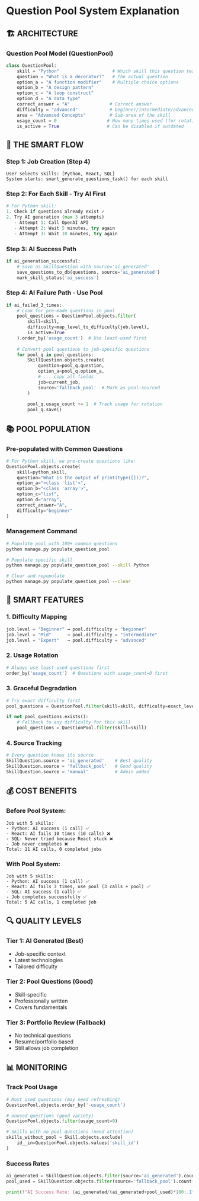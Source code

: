# Question Pool System Explanation

## 🏗️ ARCHITECTURE

### Question Pool Model (QuestionPool)
```python
class QuestionPool:
    skill = "Python"                    # Which skill this question tests
    question = "What is a decorator?"   # The actual question
    option_a = "A function modifier"    # Multiple choice options
    option_b = "A design pattern"
    option_c = "A loop construct" 
    option_d = "A data type"
    correct_answer = "A"               # Correct answer
    difficulty = "advanced"            # beginner/intermediate/advanced
    area = "Advanced Concepts"         # Sub-area of the skill
    usage_count = 0                   # How many times used (for rotation)
    is_active = True                  # Can be disabled if outdated
```

## 🔄 THE SMART FLOW

### Step 1: Job Creation (Step 4)
```
User selects skills: [Python, React, SQL]
System starts: smart_generate_questions_task() for each skill
```

### Step 2: For Each Skill - Try AI First
```python
# For Python skill:
1. Check if questions already exist ✓
2. Try AI generation (max 3 attempts)
   - Attempt 1: Call OpenAI API
   - Attempt 2: Wait 5 minutes, try again  
   - Attempt 3: Wait 10 minutes, try again
```

### Step 3: AI Success Path
```python
if ai_generation_successful:
    # Save as SkillQuestion with source='ai_generated'
    save_questions_to_db(questions, source='ai_generated')
    mark_skill_status('ai_success')
```

### Step 4: AI Failure Path - Use Pool
```python
if ai_failed_3_times:
    # Look for pre-made questions in pool
    pool_questions = QuestionPool.objects.filter(
        skill=skill,
        difficulty=map_level_to_difficulty(job.level),
        is_active=True
    ).order_by('usage_count')  # Use least-used first
    
    # Convert pool questions to job-specific questions
    for pool_q in pool_questions:
        SkillQuestion.objects.create(
            question=pool_q.question,
            option_a=pool_q.option_a,
            # ... copy all fields
            job=current_job,
            source='fallback_pool'  # Mark as pool-sourced
        )
        
        pool_q.usage_count += 1  # Track usage for rotation
        pool_q.save()
```

## 📚 POOL POPULATION

### Pre-populated with Common Questions
```python
# For Python skill, we pre-create questions like:
QuestionPool.objects.create(
    skill=python_skill,
    question="What is the output of print(type([]))?",
    option_a="<class 'list'>",
    option_b="<class 'array'>", 
    option_c="list",
    option_d="array",
    correct_answer="A",
    difficulty="beginner"
)
```

### Management Command
```bash
# Populate pool with 100+ common questions
python manage.py populate_question_pool

# Populate specific skill
python manage.py populate_question_pool --skill Python

# Clear and repopulate
python manage.py populate_question_pool --clear
```

## 🎯 SMART FEATURES

### 1. Difficulty Mapping
```python
job.level = "Beginner" → pool.difficulty = "beginner"
job.level = "Mid"      → pool.difficulty = "intermediate"  
job.level = "Expert"   → pool.difficulty = "advanced"
```

### 2. Usage Rotation
```python
# Always use least-used questions first
order_by('usage_count')  # Questions with usage_count=0 first
```

### 3. Graceful Degradation
```python
# Try exact difficulty first
pool_questions = QuestionPool.filter(skill=skill, difficulty=exact_level)

if not pool_questions.exists():
    # Fallback to any difficulty for this skill
    pool_questions = QuestionPool.filter(skill=skill)
```

### 4. Source Tracking
```python
# Every question knows its source
SkillQuestion.source = 'ai_generated'    # Best quality
SkillQuestion.source = 'fallback_pool'   # Good quality  
SkillQuestion.source = 'manual'          # Admin added
```

## 💰 COST BENEFITS

### Before Pool System:
```
Job with 5 skills:
- Python: AI success (1 call) ✅
- React: AI fails 10 times (10 calls) ❌ 
- SQL: Never tried because React stuck ❌
- Job never completes ❌
Total: 11 AI calls, 0 completed jobs
```

### With Pool System:
```
Job with 5 skills:
- Python: AI success (1 call) ✅
- React: AI fails 3 times, use pool (3 calls + pool) ✅
- SQL: AI success (1 call) ✅  
- Job completes successfully ✅
Total: 5 AI calls, 1 completed job
```

## 🔍 QUALITY LEVELS

### Tier 1: AI Generated (Best)
- Job-specific context
- Latest technologies  
- Tailored difficulty

### Tier 2: Pool Questions (Good)
- Skill-specific
- Professionally written
- Covers fundamentals

### Tier 3: Portfolio Review (Fallback)
- No technical questions
- Resume/portfolio based
- Still allows job completion

## 📊 MONITORING

### Track Pool Usage
```python
# Most used questions (may need refreshing)
QuestionPool.objects.order_by('-usage_count')

# Unused questions (good variety)  
QuestionPool.objects.filter(usage_count=0)

# Skills with no pool questions (need attention)
skills_without_pool = Skill.objects.exclude(
    id__in=QuestionPool.objects.values('skill_id')
)
```

### Success Rates
```python
ai_generated = SkillQuestion.objects.filter(source='ai_generated').count()
pool_used = SkillQuestion.objects.filter(source='fallback_pool').count()

print(f"AI Success Rate: {ai_generated/(ai_generated+pool_used)*100:.1f}%")
```
